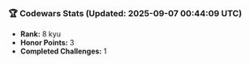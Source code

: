 ### 🏆 Codewars Stats (Updated: 2025-09-07 00:44:09 UTC)

- **Rank:** 8 kyu
- **Honor Points:** 3
- **Completed Challenges:** 1
